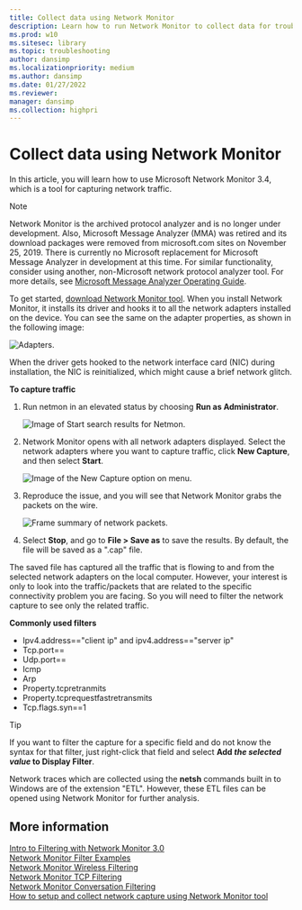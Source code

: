 ```yaml
---
title: Collect data using Network Monitor
description: Learn how to run Network Monitor to collect data for troubleshooting TCP/IP connectivity.
ms.prod: w10
ms.sitesec: library
ms.topic: troubleshooting
author: dansimp
ms.localizationpriority: medium
ms.author: dansimp
ms.date: 01/27/2022
ms.reviewer: 
manager: dansimp
ms.collection: highpri
---
```


# Collect data using Network Monitor

In this article, you will learn how to use Microsoft Network Monitor 3.4, which is a tool for capturing network traffic.

> [!NOTE]
> Network Monitor is the archived protocol analyzer and is no longer under development. Also, Microsoft Message Analyzer (MMA) was retired and its download packages were removed from microsoft.com sites on November 25, 2019. There is currently no Microsoft replacement for Microsoft Message Analyzer in development at this time.  For similar functionality, consider using another, non-Microsoft network protocol analyzer tool. For more details, see [Microsoft Message Analyzer Operating Guide](/message-analyzer/microsoft-message-analyzer-operating-guide).

To get started, [download Network Monitor tool](https://www.microsoft.com/download/details.aspx?id=4865). When you install Network Monitor, it installs its driver and hooks it to all the network adapters installed on the device. You can see the same on the adapter properties, as shown in the following image:

![Adapters.](images/nm-adapters.png)

When the driver gets hooked to the network interface card (NIC) during installation, the NIC is reinitialized, which might cause a brief network glitch.

**To capture traffic**

1. Run netmon in an elevated status by choosing **Run as Administrator**.

    ![Image of Start search results for Netmon.](images/nm-start.png)

2. Network Monitor opens with all network adapters displayed. Select the network adapters where you want to capture traffic, click **New Capture**, and then select **Start**.

    ![Image of the New Capture option on menu.](images/tcp-ts-4.png)

3. Reproduce the issue, and you will see that Network Monitor grabs the packets on the wire.

    ![Frame summary of network packets.](images/tcp-ts-5.png)

4. Select **Stop**, and go to **File > Save as** to save the results. By default, the file will be saved as a ".cap" file.

The saved file has captured all the traffic that is flowing to and from the selected network adapters on the local computer. However, your interest is only to look into the traffic/packets that are related to the specific connectivity problem you are facing. So you will need to filter the network capture to see only the related traffic. 
 
**Commonly used filters**
 
- Ipv4.address=="client ip" and ipv4.address=="server ip"
- Tcp.port==
- Udp.port==
- Icmp 
- Arp 
- Property.tcpretranmits
- Property.tcprequestfastretransmits
- Tcp.flags.syn==1
 
>[!TIP]
>If you want to filter the capture for a specific field and do not know the syntax for that filter, just right-click that field and select **Add *the selected value* to Display Filter**. 
 
Network traces which are collected using the **netsh** commands built in to Windows are of the extension "ETL". However, these ETL files can be opened using Network Monitor for further analysis. 

## More information

[Intro to Filtering with Network Monitor 3.0](/archive/blogs/netmon/intro-to-filtering-with-network-monitor-3-0)<br>
[Network Monitor Filter Examples](https://blogs.technet.microsoft.com/rmilne/2016/08/11/network-monitor-filter-examples/)<br>
[Network Monitor Wireless Filtering](https://social.technet.microsoft.com/wiki/contents/articles/1900.network-monitor-wireless-filtering.aspx)<br>
[Network Monitor TCP Filtering](https://social.technet.microsoft.com/wiki/contents/articles/1134.network-monitor-tcp-filtering.aspx)<br>
[Network Monitor Conversation Filtering](https://social.technet.microsoft.com/wiki/contents/articles/1829.network-monitor-conversation-filtering.aspx)<br>
[How to setup and collect network capture using Network Monitor tool](/archive/blogs/msindiasupp/how-to-setup-and-collect-network-capture-using-network-monitor-tool)<br>
